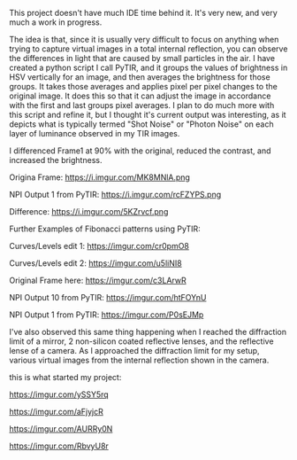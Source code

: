 This project doesn't have much IDE time behind it.
It's very new, and very much a work in progress.

The idea is that, since it is usually very difficult to focus on anything when trying to capture virtual images in a total internal reflection, you can observe the differences in light that are caused by small particles in the air.
I have created a python script I call PyTIR, and it groups the values of brightness in HSV vertically for an image, and then averages the brightness for those groups. It takes those averages and applies pixel per pixel changes to the original image. It does this so that it can adjust the image in accordance with the first and last groups pixel averages. I plan to do much more with this script and refine it, but I thought it's current output was interesting, as it depicts what is typically termed "Shot Noise" or "Photon Noise" on each layer of luminance observed in my TIR images.




I differenced Frame1 at 90% with the original, reduced the contrast, and increased the brightness.


Origina Frame: https://i.imgur.com/MK8MNlA.png

NPI Output 1 from PyTIR: https://i.imgur.com/rcFZYPS.png

Difference: https://i.imgur.com/5KZrvcf.png




Further Examples of Fibonacci patterns using PyTIR:



Curves/Levels edit 1: https://imgur.com/cr0pmO8

Curves/Levels edit 2: https://imgur.com/u5liNI8

Original Frame here: https://imgur.com/c3LArwR

NPI Output 10 from PyTIR: https://imgur.com/htFOYnU

NPI Output 1 from PyTIR: https://imgur.com/P0sEJMp



I've also observed this same thing happening when I reached the diffraction limit of a mirror, 2 non-silicon coated reflective lenses, and the reflective lense of a camera. As I approached the diffraction limit for my setup, various virtual images from the internal reflection shown in the camera.

this is what started my project:

https://imgur.com/ySSY5rq

https://imgur.com/aFjyjcR

https://imgur.com/AURRy0N

https://imgur.com/RbvyU8r 

